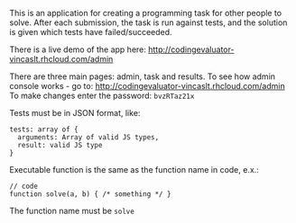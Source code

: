 This is an application for creating a programming task for other people to solve.
After each submission, the task is run against tests, and the solution is given
which tests have failed/succeeded.

There is a live demo of the app here: http://codingevaluator-vincaslt.rhcloud.com/admin


There are three main pages: admin, task and results.
To see how admin console works - go to: http://codingevaluator-vincaslt.rhcloud.com/admin
To make changes enter the password: `bvzRTaz21x`

Tests must be in JSON format, like:
```
tests: array of {
  arguments: Array of valid JS types,
  result: valid JS type
}
```

Executable function is the same as the function name in code, e.x.:

```
// code
function solve(a, b) { /* something */ }
```

The function name must be `solve`